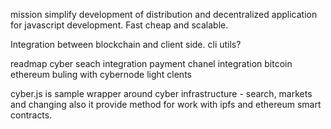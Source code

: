 mission 
simplify development of distribution and decentralized application for javascript development. Fast cheap and scalable.

Integration between blockchain and client side.
cli utils?


readmap
	cyber seach integration
	payment chanel integration
		bitcoin
		ethereum
	buling with cybernode
	light clents



cyber.js is sample wrapper around cyber infrastructure - search, markets and changing also it provide method for work with ipfs and ethereum smart contracts.

